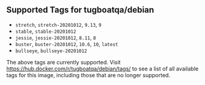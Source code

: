 ## Supported Tags for tugboatqa/debian

* `stretch`, `stretch-20201012`, `9.13`, `9`
* `stable`, `stable-20201012`
* `jessie`, `jessie-20201012`, `8.11`, `8`
* `buster`, `buster-20201012`, `10.6`, `10`, `latest`
* `bullseye`, `bullseye-20201012`

The above tags are currently supported. Visit https://hub.docker.com/r/tugboatqa/debian/tags/ to see a list of all available tags for this image, including those that are no longer supported.
